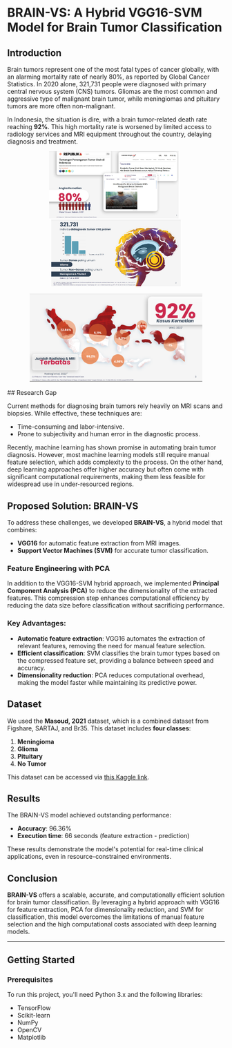 # BRAIN-VS: A Hybrid VGG16-SVM Model for Brain Tumor Classification

## Introduction

Brain tumors represent one of the most fatal types of cancer globally, with an alarming mortality rate of nearly 80%, as reported by Global Cancer Statistics. In 2020 alone, 321,731 people were diagnosed with primary central nervous system (CNS) tumors. Gliomas are the most common and aggressive type of malignant brain tumor, while meningiomas and pituitary tumors are more often non-malignant.

In Indonesia, the situation is dire, with a brain tumor-related death rate reaching **92%**. This high mortality rate is worsened by limited access to radiology services and MRI equipment throughout the country, delaying diagnosis and treatment.

<p align="center">
  <img src="Project Images/Gambar 1.png" alt="Gambar 1" width="300" style="margin-right: 10px;" />
  <img src="Project Images/gambar 2.png" alt="Gambar 2" width="300" />
</p>

<p align="center">
  <img src="Project Images/Gambar 3.png" alt="Gambar 3" width="400" />
</p>
## Research Gap

Current methods for diagnosing brain tumors rely heavily on MRI scans and biopsies. While effective, these techniques are:
- Time-consuming and labor-intensive.
- Prone to subjectivity and human error in the diagnostic process.

Recently, machine learning has shown promise in automating brain tumor diagnosis. However, most machine learning models still require manual feature selection, which adds complexity to the process. On the other hand, deep learning approaches offer higher accuracy but often come with significant computational requirements, making them less feasible for widespread use in under-resourced regions.

## Proposed Solution: BRAIN-VS

To address these challenges, we developed **BRAIN-VS**, a hybrid model that combines:
- **VGG16** for automatic feature extraction from MRI images.
- **Support Vector Machines (SVM)** for accurate tumor classification.

### Feature Engineering with PCA
In addition to the VGG16-SVM hybrid approach, we implemented **Principal Component Analysis (PCA)** to reduce the dimensionality of the extracted features. This compression step enhances computational efficiency by reducing the data size before classification without sacrificing performance.

### Key Advantages:
- **Automatic feature extraction**: VGG16 automates the extraction of relevant features, removing the need for manual feature selection.
- **Efficient classification**: SVM classifies the brain tumor types based on the compressed feature set, providing a balance between speed and accuracy.
- **Dimensionality reduction**: PCA reduces computational overhead, making the model faster while maintaining its predictive power.

## Dataset

We used the **Masoud, 2021** dataset, which is a combined dataset from Figshare, SARTAJ, and Br35. This dataset includes **four classes**:
1. **Meningioma**
2. **Glioma**
3. **Pituitary**
4. **No Tumor**

This dataset can be accessed via [this Kaggle link](https://www.kaggle.com/dsv/2645886).

## Results

The BRAIN-VS model achieved outstanding performance:
- **Accuracy**: 96.36%
- **Execution time**: 66 seconds (feature extraction - prediction)

These results demonstrate the model's potential for real-time clinical applications, even in resource-constrained environments.

## Conclusion

**BRAIN-VS** offers a scalable, accurate, and computationally efficient solution for brain tumor classification. By leveraging a hybrid approach with VGG16 for feature extraction, PCA for dimensionality reduction, and SVM for classification, this model overcomes the limitations of manual feature selection and the high computational costs associated with deep learning models.

---

## Getting Started

### Prerequisites

To run this project, you'll need Python 3.x and the following libraries:
- TensorFlow
- Scikit-learn
- NumPy
- OpenCV
- Matplotlib
